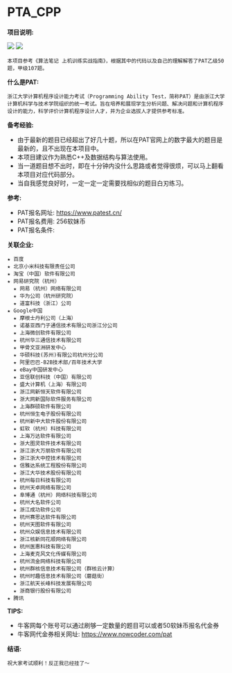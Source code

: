 # PTA_CPP

**项目说明:**  

![](https://img.shields.io/badge/language-C%2B%2B-green.svg) 
![](https://img.shields.io/badge/object-PAT-redgreen.svg)  

    本项目参考《算法笔记 上机训练实战指南》，根据其中的代码以及自己的理解解答了PAT乙级50题，甲级107题。  

**什么是PAT:**  

    浙江大学计算机程序设计能力考试（Programming Ability Test，简称PAT）是由浙江大学计算机科学与技术学院组织的统一考试。旨在培养和展现学生分析问题、解决问题和计算机程序设计的能力，科学评价计算机程序设计人才，并为企业选拔人才提供参考标准。

**备考经验:**
    
  * 由于最新的题目已经超出了好几十题，所以在PAT官网上的数字最大的题目是最新的，且不出现在本项目中。
  * 本项目建议作为熟悉C++及数据结构与算法使用。
  * 当一道题目想不出时，即在十分钟内没什么思路或者觉得很烦，可以马上翻看本项目对应代码部分。  
  * 当自我感觉良好时，一定一定一定需要找相似的题目白刃练习。  
  
**参考:**  

  * PAT报名网址: https://www.patest.cn/
  * PAT报名费用: 256软妹币
  * PAT报名条件: 
  
**关联企业:**  

    ★ 百度  
    ★ 北京小米科技有限责任公司  
    ★ 淘宝（中国）软件有限公司  
    ★ 网易研究院（杭州）  
      ★ 网易（杭州）网络有限公司  
      ★ 华为公司（杭州研究院）  
      ★ 道富科技（浙江）公司  
    ★ Google中国  
      ★ 摩根士丹利公司（上海）  
      ★ 诺基亚西门子通信技术有限公司浙江分公司  
      ★ 上海微创软件有限公司  
      ★ 杭州华三通信技术有限公司  
      ★ 甲骨文亚洲研发中心  
      ★ 华硕科技(苏州)有限公司杭州分公司  
      ★ 阿里巴巴-B2B技术部/百年技术大学  
      ★ eBay中国研发中心  
      ★ 亚信联创科技（中国）有限公司  
      ★ 盛大计算机（上海）有限公司  
      ★ 浙江网新恒天软件有限公司  
      ★ 浙大网新国际软件服务有限公司  
      ★ 上海群硕软件有限公司  
      ★ 杭州恒生电子股份有限公司  
      ★ 杭州新中大软件股份有限公司  
      ★ 虹软（杭州）科技有限公司  
      ★ 上海万达软件有限公司  
      ★ 浙大图灵软件技术有限公司  
      ★ 浙江浙大万朋软件有限公司  
      ★ 浙江浙大中控技术有限公司  
      ★ 信雅达系统工程股份有限公司  
      ★ 浙江大华技术股份有限公司  
      ★ 杭州每日科技有限公司  
      ★ 杭州天卓网络有限公司  
      ★ 阜博通（杭州）网络科技有限公司  
      ★ 杭州大名软件公司  
      ★ 浙江成功软件公司  
      ★ 杭州赛思达软件有限公司  
      ★ 杭州天图软件有限公司  
      ★ 杭州众娱信息技术有限公司  
      ★ 浙江核新同花顺网络有限公司  
      ★ 杭州医惠科技有限公司  
      ★ 上海麦克风文化传媒有限公司  
      ★ 杭州流金网络科技有限公司  
      ★ 杭州群核信息技术有限公司（群核云计算）  
      ★ 杭州时趣信息技术有限公司（蘑菇街）  
      ★ 浙江航天长峰科技发展有限公司  
      ★ 浙商银行股份有限公司  
    ★ 腾讯  

**TIPS:**  

  * 牛客网每个账号可以通过刷够一定数量的题目可以或者50软妹币报名代金券
  * 牛客网代金券相关网址: https://www.nowcoder.com/pat

**结语:**  
  
    祝大家考试顺利！反正我已经挂了～
